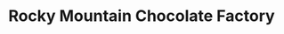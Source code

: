 ---
title: "Rocky Mountain Chocolate Factory"
url: /provo/rocky-mountain-chocolate-factory/
shop: confectionery
---